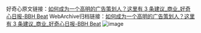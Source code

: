 好奇心原文链接：[如何成为一个高明的广告策划人？这里有 3 条建议_商业_好奇心日报-BBH Beat](https://www.qdaily.com/articles/6226.html)
WebArchive归档链接：[如何成为一个高明的广告策划人？这里有 3 条建议_商业_好奇心日报-BBH Beat](http://web.archive.org/web/20190623170126/https://www.qdaily.com/articles/6226.html)
![image](http://ww3.sinaimg.cn/large/007d5XDply1g3w9p190ihj30u040nqv5)